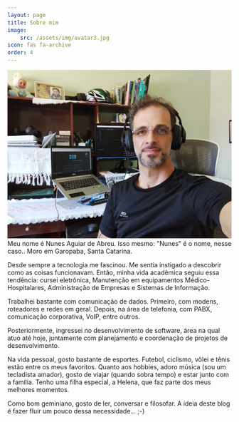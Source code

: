 ```yaml
---
layout: page
title: Sobre mim
image: 
    src: /assets/img/avatar3.jpg
icon: fas fa-archive
order: 4
---
```

![](/assets/img/avatar3.jpg)
Meu nome é Nunes Aguiar de Abreu. Isso mesmo: "Nunes" é o nome, nesse caso.. 
Moro em Garopaba, Santa Catarina.

Desde sempre a tecnologia me fascinou. Me sentia instigado a descobrir como as coisas funcionavam. Então, minha vida acadêmica seguiu essa tendência: cursei eletrônica, Manutenção em equipamentos Médico-Hospitalares, Administração de Empresas e Sistemas de Informação.

Trabalhei bastante com comunicação de dados. Primeiro, com modens, roteadores e redes em geral. Depois, na área de telefonia, com PABX, comunicação corporativa, VoIP, entre outros.

Posteriormente, ingressei no desenvolvimento de software, área na qual atuo até hoje, juntamente com planejamento e coordenação de projetos de desenvolvimento.

Na vida pessoal, gosto bastante de esportes. Futebol, ciclismo, vôlei e tênis estão entre os meus favoritos. 
Quanto aos hobbies, adoro música (sou um tecladista amador), gosto de viajar (quando sobra tempo) e estar junto com a família. 
Tenho uma filha especial, a Helena, que faz parte dos meus melhores momentos.

Como bom geminiano, gosto de ler, conversar e filosofar. A ideia deste blog é fazer fluir um pouco dessa necessidade... ;-)
